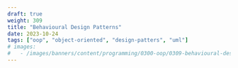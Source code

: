 ```yaml
---
draft: true
weight: 309
title: "Behavioural Design Patterns"
date: 2023-10-24
tags: ["oop", "object-oriented", "design-patters", "uml"]
# images:
#   - /images/banners/content/programming/0300-oop/0309-behavioural-design-patternspng
---
```

